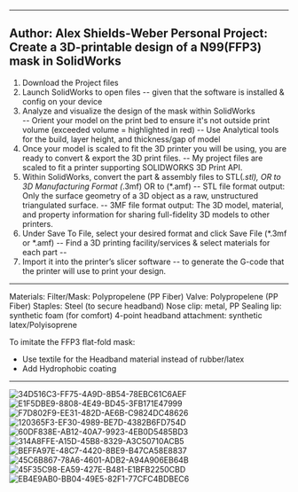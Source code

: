 -------------------------------------------------------------------------------------------
Author: Alex Shields-Weber 
Personal Project: Create a 3D-printable design of a N99(FFP3) mask in SolidWorks 
-------------------------------------------------------------------------------------------
1. Download the Project files 
2. Launch SolidWorks to open files -- given that the software is installed & config on your device 
3. Analyze and visualize the design of the mask within SolidWorks   
    -- Orient your model on the print bed to ensure it's not outside print volume (exceeded volume = highlighted in red)
    -- Use Analytical tools for the build, layer height, and thickness/gap of model  
4. Once your model is scaled to fit the 3D printer you will be using, you are ready to convert & export the 3D print files.
    -- My project files are scaled to fit a printer supporting SOLIDWORKS 3D Print API.
5. Within SolidWorks, convert the part & assembly files to STL(*.stl), OR to 3D Manufacturing Format (*.3mf) OR to (*.amf) 
    -- STL file format output: Only the surface geometry of a 3D object as a raw, unstructured triangulated surface.
    -- 3MF file format output: The 3D model, material, and property information for sharing full-fidelity 3D models to other printers.
6. Under Save To File, select your desired format and click Save File (*.3mf or *.amf) 
-- Find a 3D printing facility/services & select materials for each part -- 
7. Import it into the printer’s slicer software -- to generate the G-code that the printer will use to print your design.
-------------------------------------------------------------------------------------------------------------------------
Materials: 
Filter/Mask: Polypropelene (PP Fiber) 
Valve:  Polypropelene (PP Fiber) 
Staples: Steel (to secure headband)
Nose clip: metal, PP
Sealing lip: synthetic foam (for comfort) 
4-point headband attachment: synthetic latex/Polyisoprene

To imitate the FFP3 flat-fold mask: 
- Use textile for the Headband material instead of rubber/latex 
- Add Hydrophobic coating 
-------------------------------------------------------------------------------------------------------------------------------
![34D516C3-FF75-4A9D-8B54-78EBC61C6AEF](https://user-images.githubusercontent.com/72238329/175376801-3ecb311d-818a-453e-a7cb-2fe965cb863e.jpeg)
![E1F5DBE9-8808-4E49-BD45-3FB171E47999](https://user-images.githubusercontent.com/72238329/175376805-6395e768-ddd5-460b-b788-3d99ea0b7dd4.jpeg)
![F7D802F9-EE31-482D-AE6B-C9824DC48626](https://user-images.githubusercontent.com/72238329/175376808-90f78445-8b55-49b2-a1bb-3a1b1a64c1fb.jpeg)
![120365F3-EF30-4989-BE7D-4382B6FD754D](https://user-images.githubusercontent.com/72238329/175376811-c1b65d94-1619-4822-a067-737b7c3a452c.jpeg)
![60DF838E-AB12-40A7-9923-4EB0D5485BD3](https://user-images.githubusercontent.com/72238329/175376814-a87353b9-7d22-4bf8-b5dd-301d2b960ae6.jpeg)
![314A8FFE-A15D-45B8-8329-A3C50710ACB5](https://user-images.githubusercontent.com/72238329/175376816-af5e5b54-3d5f-4d46-a6a3-d8568691e1a7.jpeg)
![BEFFA97E-48C7-4420-8BE9-B47CA58E8837](https://user-images.githubusercontent.com/72238329/175376818-821544e2-1e0d-4e97-ae86-ebec7fbb566f.jpeg)
![45C6B867-78A6-4601-ADB2-A94A906EB64B](https://user-images.githubusercontent.com/72238329/175376820-bb93798f-28a2-49aa-90b5-8924dfb07cff.jpeg)
![45F35C98-EA59-427E-B481-E1BFB2250CBD](https://user-images.githubusercontent.com/72238329/175376821-6e053884-c34c-4659-b32b-772c459442c5.jpeg)
![EB4E9AB0-BB04-49E5-82F1-77CFC4BDBEC6](https://user-images.githubusercontent.com/72238329/175376824-5cad1def-08c6-40cc-a235-8fefcae447f0.jpeg)


